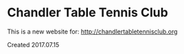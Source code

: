 # Chandler Table Tennis Club

This is a new website for:   http://chandlertabletennisclub.org

Created 2017.07.15
